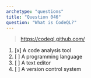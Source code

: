 ```yaml
---
archetype: "questions"
title: "Question 046"
question: "What is CodeQL?"
---
```



> https://codeql.github.com/
1. [x] A code analysis tool
1. [ ] A programming language
1. [ ] A text editor
1. [ ] A version control system
